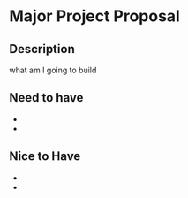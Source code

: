 # Major Project Proposal

## Description
what am I going to build

## Need to have
-
-

## Nice to Have
-
-
